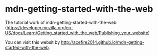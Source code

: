 # mdn-getting-started-with-the-web
The tutorial work of mdn-getting-started-with-the-web (https://developer.mozilla.org/en-US/docs/Learn/Getting_started_with_the_web/Publishing_your_website)

You can visit this websit by http://acefire2014.github.io/mdn-getting-started-with-the-web.

